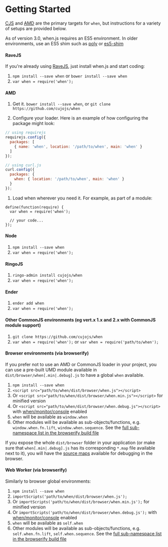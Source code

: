 Getting Started
===============

[CJS](http://wiki.commonjs.org/wiki/CommonJS) and [AMD](http://wiki.commonjs.org/wiki/Modules/AsynchronousDefinition) are the primary targets for `when`, but instructions for a variety of setups are provided below.

As of version 3.0, when.js requires an ES5 environment.  In older environments, use an ES5 shim such as [poly](https://github.com/cujojs/poly) or [es5-shim](https://github.com/es-shims/es5-shim)

#### RaveJS

If you're already using [RaveJS](https://github.com/RaveJS/rave), just install when.js and start coding:

1. `npm install --save when` or `bower install --save when`
1. `var when = require('when');`

#### AMD

1. Get it. `bower install --save when`, or `git clone https://github.com/cujojs/when`

1. Configure your loader. Here is an example of how configuring the package might look:

  ```js
  // using requirejs
  requirejs.config({
    packages: [
      { name: 'when', location: '/path/to/when', main: 'when' }
    ]
  });

  // using curl.js
  curl.config({
    packages: {
      when: { location: '/path/to/when', main: 'when' }
    }
  });
  ```

1. Load when wherever you need it. For example, as part of a module:

  ```
  define(function(require) {
  	var when = require('when');

  	// your code...
  });
  ```

#### Node

1. `npm install --save when`
1. `var when = require('when');`

#### RingoJS

1. `ringo-admin install cujojs/when`
1. `var when = require('when');`

#### Ender

1. `ender add when`
2. `var when = require('when');`

#### Other CommonJS environments (eg vert.x 1.x and 2.x with CommonJS module support)

1. `git clone https://github.com/cujojs/when`
1. `var when = require('when');` or `var when = require('path/to/when');`

#### Browser environments (via browserify)

If you prefer not to use an AMD or CommonJS loader in your project, you can use a pre-built UMD module available in `dist/browser/when[.min|.debug].js` to have a global `when` available.

1. `npm install --save when`
1. `<script src="path/to/when/dist/browser/when.js"></script>`
  1. Or `<script src="path/to/when/dist/browser/when.min.js"></script>` for minified version
  1. Or `<script src="path/to/when/dist/browser/when.debug.js"></script>` with [when/monitor/console](api.md#debugging-promises) enabled 
1. `when` will be available as `window.when`
  1. Other modules will be available as sub-objects/functions, e.g. `window.when.fn.lift`, `window.when.sequence`.  See the [full sub-namespace list in the browserify build file](../build/when.browserify.js)

If you expose the whole `dist/browser` folder in your application (or make sure that `when[.min|.debug].js` has its corresponding `*.map` file available next to it), you will have the [source maps](https://developer.chrome.com/devtools/docs/javascript-debugging#source-maps) available for debugging in the browser.

#### Web Worker (via browserify)

Similarly to browser global environments:

1. `npm install --save when`
1. `importScripts('path/to/when/dist/browser/when.js');`
  1. Or `importScripts('path/to/when/dist/browser/when.min.js');` for minified version
  1. Or `importScripts('path/to/when/dist/browser/when.debug.js');` with [when/monitor/console](api.md#debugging-promises) enabled
1. `when` will be available as `self.when`
  1. Other modules will be available as sub-objects/functions, e.g. `self.when.fn.lift`, `self.when.sequence`.  See the [full sub-namespace list in the browserify build file](../build/when.browserify.js)

